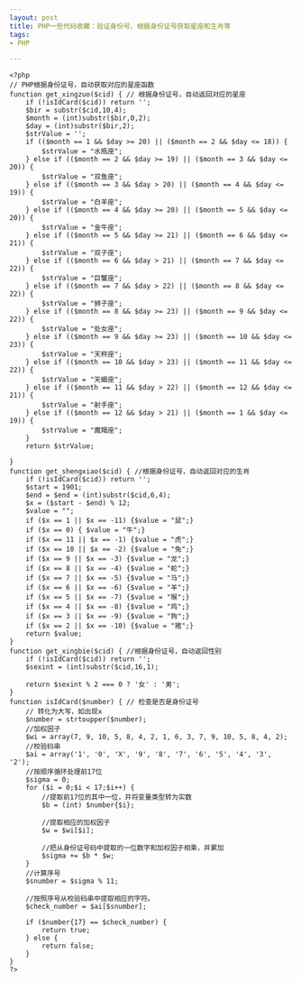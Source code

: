 ```yaml
---
layout: post
title: PHP一些代码收藏：验证身份号、根据身份证号获取星座和生肖等
tags:
- PHP

---
```


	<?php
	// PHP根据身份证号，自动获取对应的星座函数
	function get_xingzuo($cid) { // 根据身份证号，自动返回对应的星座
		if (!isIdCard($cid)) return '';
		$bir = substr($cid,10,4);
		$month = (int)substr($bir,0,2);
		$day = (int)substr($bir,2);
		$strValue = '';
		if (($month == 1 && $day >= 20) || ($month == 2 && $day <= 18)) {
			$strValue = "水瓶座";
		} else if (($month == 2 && $day >= 19) || ($month == 3 && $day <= 20)) {
			$strValue = "双鱼座";
		} else if (($month == 3 && $day > 20) || ($month == 4 && $day <= 19)) {
			$strValue = "白羊座";
		} else if (($month == 4 && $day >= 20) || ($month == 5 && $day <= 20)) {
			$strValue = "金牛座";
		} else if (($month == 5 && $day >= 21) || ($month == 6 && $day <= 21)) {
			$strValue = "双子座";
		} else if (($month == 6 && $day > 21) || ($month == 7 && $day <= 22)) {
			$strValue = "巨蟹座";
		} else if (($month == 7 && $day > 22) || ($month == 8 && $day <= 22)) {
			$strValue = "狮子座";
		} else if (($month == 8 && $day >= 23) || ($month == 9 && $day <= 22)) {
			$strValue = "处女座";
		} else if (($month == 9 && $day >= 23) || ($month == 10 && $day <= 23)) {
			$strValue = "天秤座";
		} else if (($month == 10 && $day > 23) || ($month == 11 && $day <= 22)) {
			$strValue = "天蝎座";
		} else if (($month == 11 && $day > 22) || ($month == 12 && $day <= 21)) {
			$strValue = "射手座";
		} else if (($month == 12 && $day > 21) || ($month == 1 && $day <= 19)) {
			$strValue = "魔羯座";
		}
		return $strValue;
		
	}
	function get_shengxiao($cid) { //根据身份证号，自动返回对应的生肖
		if (!isIdCard($cid)) return '';
		$start = 1901;
		$end = $end = (int)substr($cid,6,4);
		$x = ($start - $end) % 12;
		$value = "";		
		if ($x == 1 || $x == -11) {$value = "鼠";}
		if ($x == 0) { $value = "牛";}
		if ($x == 11 || $x == -1) {$value = "虎";}
		if ($x == 10 || $x == -2) {$value = "兔";}
		if ($x == 9 || $x == -3) {$value = "龙";}
		if ($x == 8 || $x == -4) {$value = "蛇";}
		if ($x == 7 || $x == -5) {$value = "马";}
		if ($x == 6 || $x == -6) {$value = "羊";}
		if ($x == 5 || $x == -7) {$value = "猴";}
		if ($x == 4 || $x == -8) {$value = "鸡";}
		if ($x == 3 || $x == -9) {$value = "狗";}
		if ($x == 2 || $x == -10) {$value = "猪";}
		return $value;
	}
	function get_xingbie($cid) { //根据身份证号，自动返回性别
		if (!isIdCard($cid)) return '';
		$sexint = (int)substr($cid,16,1);
		
		return $sexint % 2 === 0 ? '女' : '男';
	}
	function isIdCard($number) { // 检查是否是身份证号
		// 转化为大写，如出现x
		$number = strtoupper($number);
		//加权因子 
		$wi = array(7, 9, 10, 5, 8, 4, 2, 1, 6, 3, 7, 9, 10, 5, 8, 4, 2);
		//校验码串 
		$ai = array('1', '0', 'X', '9', '8', '7', '6', '5', '4', '3', '2');
		//按顺序循环处理前17位 
		$sigma = 0;
		for ($i = 0;$i < 17;$i++) { 
			//提取前17位的其中一位，并将变量类型转为实数 
			$b = (int) $number{$i}; 
	 
			//提取相应的加权因子 
			$w = $wi[$i];
	 
			//把从身份证号码中提取的一位数字和加权因子相乘，并累加
			$sigma += $b * $w; 
		}
		//计算序号 
		$snumber = $sigma % 11; 
	 
		//按照序号从校验码串中提取相应的字符。 
		$check_number = $ai[$snumber];
	 
		if ($number{17} == $check_number) {
			return true;
		} else {
			return false;
		}
	}
	?>